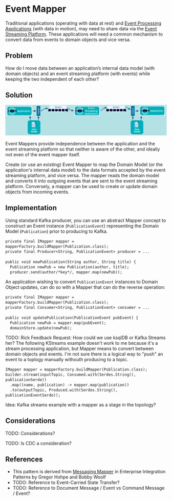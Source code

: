 # Event Mapper
Traditional applications (operating with data at rest) and [Event Processing Applications](event-processing-application.md) (with data in motion), may need to share data via the [Event Streaming Platform](../event-streaming/event-streaming-platform.md). These applications will need a common mechanism to convert data from events to domain objects and vice versa.

## Problem
How do I move data between an application’s internal data model (with domain objects) and an event streaming platform (with events) while keeping the two independent of each other?

## Solution
![event-mapper](../img/event-mapper.png)

Event Mappers provide independence between the application and the event streaming platform so that neither is aware of the other, and ideally not even of the event mapper itself.

Create (or use an existing) Event Mapper to map the Domain Model (or the application's internal data model) to the data formats accepted by the event streaming platform, and vice versa. The mapper reads the domain model and converts it into outgoing events that are sent to the event streaming platform. Conversely, a mapper can be used to create or update domain objects from incoming events.

## Implementation
Using standard Kafka producer, you can use an abstract Mapper concept to construct an Event instance (`PublicationEvent`) representing the Domain Model (`Publication`) prior to producing to Kafka.
```
private final IMapper mapper = mapperFactory.buildMapper(Publication.class);
private final Producer<String, PublicationEvent> producer = ...

public void newPublication(String author, String title) {
  Publication newPub = new Publication(author, title);
  producer.send(author/*key*/, mapper.map(newPub));
```

An application wishing to convert `PublicationEvent` instances to Domain Object updates, can do so with a Mapper that can do the reverse operation:
```
private final IMapper mapper = mapperFactory.buildMapper(Publication.class);
private final Consumer<String, PublicationEvent> consumer = ...

public void updatePublication(PublicationEvent pubEvent) {
  Publication newPub = mapper.map(pubEvent);
  domainStore.update(newPub);
```

TODO: Rick Feedback Request: How could we use ksqlDB or Kafka Streams her? The following KStreams example doesn't work to me because it's a stream processing application, but Mapper means to convert between domain objects and events. I'm not sure there is a logical way to "push" an event to a toplogy manually withouth producing to a topic.
```
IMapper mapper = mapperFactory.buildMapper(Publication.class);
builder.stream(inputTopic, Consumed.with(Serdes.String(), publicationSerde))
  .map((name, publication) -> mapper.map(publication))
  .to(outputTopic, Produced.with(Serdes.String(), publicationEventSerde));
```

Idea: Kafka streams example with a mapper as a stage in the topology?


## Considerations
TODO: Considerations?

TODO: Is CDC a consideration?

## References
* This pattern is derived from [Messaging Mapper](https://www.enterpriseintegrationpatterns.com/patterns/messaging/MessagingMapper.html) in Enterprise Integration Patterns by Gregor Hohpe and Bobby Woolf
* TODO: Reference to Event-Carried State Transfer?
* TODO: Reference to Document Message / Event vs Command Message / Event?
